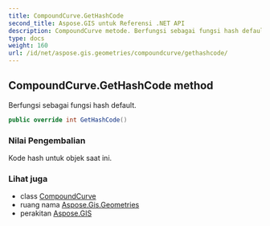 ```yaml
---
title: CompoundCurve.GetHashCode
second_title: Aspose.GIS untuk Referensi .NET API
description: CompoundCurve metode. Berfungsi sebagai fungsi hash default.
type: docs
weight: 160
url: /id/net/aspose.gis.geometries/compoundcurve/gethashcode/
---
```

## CompoundCurve.GetHashCode method

Berfungsi sebagai fungsi hash default.

```csharp
public override int GetHashCode()
```

### Nilai Pengembalian

Kode hash untuk objek saat ini.

### Lihat juga

* class [CompoundCurve](../)
* ruang nama [Aspose.Gis.Geometries](../../compoundcurve/)
* perakitan [Aspose.GIS](../../../)



